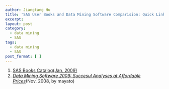 ```yaml
---
author: Jiangtang Hu
title: 'SAS User Books and Data Mining Software Comparision: Quick Links'
excerpt:
layout: post
category:
  - data mining
  - SAS
tags:
  - data mining
  - SAS
post_format: [ ]
---
```

1.  [SAS Books Catalog(Jan, 2009)][1]
2.  *[Data Mining Software 2009: Succesul Analyses at Affordable Prices][2]*(Nov. 2008, by mayato)

 [1]: http://support.sas.com/publishing/pdfs/jan09.pdf
 [2]: http://www.mayato.com/index.php?option=com_content&task=view&id=105&Itemid=96&lang=en